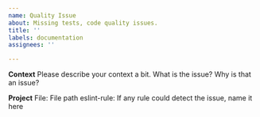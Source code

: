 ```yaml
---
name: Quality Issue
about: Missing tests, code quality issues.
title: ''
labels: documentation
assignees: ''

---
```


**Context**
Please describe your context a bit. What is the issue? Why is that an issue?

**Project**
File: File path
eslint-rule: If any rule could detect the issue, name it here
